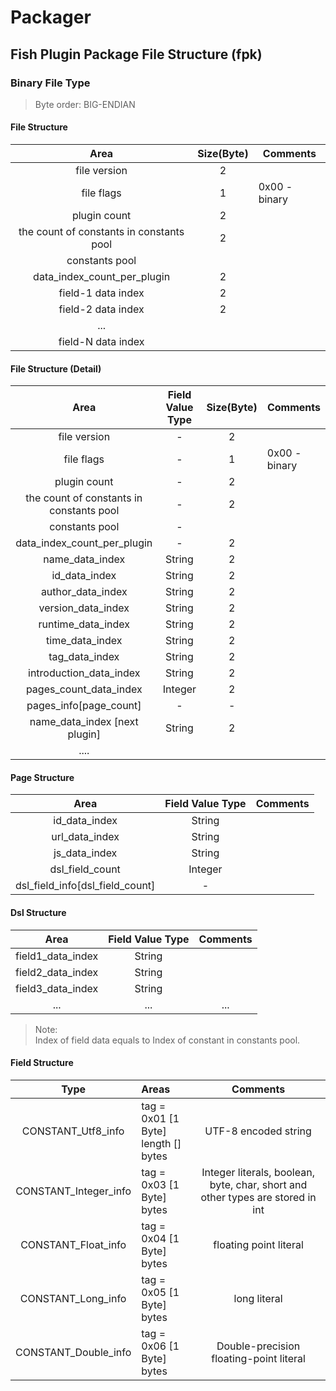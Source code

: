 # Packager

## Fish Plugin Package File Structure (fpk)

### Binary File Type

> Byte order: BIG-ENDIAN

#### File Structure

|                   Area                   | Size(Byte) | Comments      |
| :--------------------------------------: | :--------: | ------------- |
|               file version               |     2      |               |
|                file flags                |     1      | 0x00 - binary |
|               plugin count               |     2      |               |
| the count of constants in constants pool |     2      |               |
|              constants pool              |            |               |
|       data_index_count_per_plugin        |     2      |               |
|            field-1 data index            |     2      |               |
|            field-2 data index            |     2      |               |
|                   ...                    |            |               |
|            field-N data index            |            |               |

#### File Structure (Detail) 

|                   Area                   | Field Value Type | Size(Byte) | Comments      |
| :--------------------------------------: | :--------------: | :--------: | ------------- |
|               file version               |        -         |     2      |               |
|                file flags                |        -         |     1      | 0x00 - binary |
|               plugin count               |        -         |     2      |               |
| the count of constants in constants pool |        -         |     2      |               |
|              constants pool              |        -         |            |               |
|       data_index_count_per_plugin        |        -         |     2      |               |
|             name_data_index              |      String      |     2      |               |
|              id_data_index               |      String      |     2      |               |
|            author_data_index             |      String      |     2      |               |
|            version_data_index            |      String      |     2      |               |
|            runtime_data_index            |      String      |     2      |               |
|             time_data_index              |      String      |     2      |               |
|              tag_data_index              |      String      |     2      |               |
|         introduction_data_index          |      String      |     2      |               |
|          pages_count_data_index          |     Integer      |     2      |               |
|          pages_info[page_count]          |        -         |     -      |               |
|      name_data_index [next plugin]       |      String      |     2      |               |
|                   ....                   |                  |            |               |

#### Page Structure

|              Area               | Field Value Type | Comments |
|:-------------------------------:|:----------------:|:--------:|
|          id_data_index          |      String      |          |
|         url_data_index          |      String      |          |
|          js_data_index          |      String      |          |
|         dsl_field_count         |     Integer      |          |
| dsl_field_info[dsl_field_count] |        -         |          |

#### Dsl Structure

|              Area               | Field Value Type | Comments |
|:-------------------------------:|:----------------:|:--------:|
|        field1_data_index        |      String      |          |
|        field2_data_index        |      String      |          |
|        field3_data_index        |      String      |          |
|               ...               |       ...        |   ...    |


> Note: <br/>
> Index of field data equals to Index of constant in constants pool.
> 
#### Field Structure

|         Type          | Areas                                           |                                    Comments                                    |
|:---------------------:|:------------------------------------------------|:------------------------------------------------------------------------------:|
|  CONSTANT_Utf8_info   | tag = 0x01 [1 Byte] <br/> length [] <br/> bytes |                              UTF-8 encoded string                              |
| CONSTANT_Integer_info | tag = 0x03 [1 Byte] <br/> bytes                 | Integer literals, boolean, byte, char, short and other types are stored in int |
|  CONSTANT_Float_info  | tag = 0x04 [1 Byte] <br/> bytes                 |                             floating point literal                             |
|  CONSTANT_Long_info   | tag = 0x05 [1 Byte] <br/> bytes                 |                                  long literal                                  |
| CONSTANT_Double_info  | tag = 0x06 [1 Byte] <br/> bytes                 |                    Double-precision floating-point literal                     |
